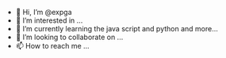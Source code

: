 - 👋 Hi, I’m @expga
- 👀 I’m interested in ...
- 🌱 I’m currently learning the java script and python and more...
- 💞️ I’m looking to collaborate on ...
- 📫 How to reach me ...

<!---
expga/expga is a ✨ special ✨ repository because its `README.md` (this file) appears on your GitHub profile.
You can click the Preview link to take a look at your changes.
--->
